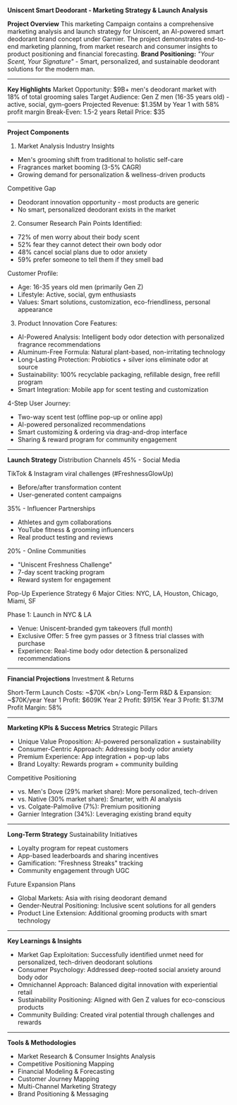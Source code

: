 **Uniscent Smart Deodorant - Marketing Strategy & Launch Analysis**

**Project Overview** <bn/>
This marketing Campaign contains a comprehensive marketing analysis and launch strategy for Uniscent, an AI-powered smart deodorant brand concept under Garnier. The project demonstrates end-to-end marketing planning, from market research and consumer insights to product positioning and financial forecasting. <bn/> 
**Brand Positioning:** _"Your Scent, Your Signature"_ - Smart, personalized, and sustainable deodorant solutions for the modern man.

----
**Key Highlights**
Market Opportunity: $9B+ men's deodorant market with 18% of total grooming sales <bn/>
Target Audience: Gen Z men (16-35 years old) - active, social, gym-goers <bn/>
Projected Revenue: $1.35M by Year 1 with 58% profit margin <bn/>
Break-Even: 1.5-2 years <bn/>
Retail Price: $35 <bn/>

---

**Project Components**
1. Market Analysis <bn/>
Industry Insights <bn/>

- Men's grooming shift from traditional to holistic self-care
- Fragrances market booming (3-5% CAGR)
- Growing demand for personalization & wellness-driven products <bn/>


Competitive Gap

- Deodorant innovation opportunity - most products are generic
- No smart, personalized deodorant exists in the market



2. Consumer Research <bn/>
Pain Points Identified: <bn/>

- 72% of men worry about their body scent
- 52% fear they cannot detect their own body odor
- 48% cancel social plans due to odor anxiety
- 59% prefer someone to tell them if they smell bad

Customer Profile: <bn/>

- Age: 16-35 years old men (primarily Gen Z)
- Lifestyle: Active, social, gym enthusiasts
- Values: Smart solutions, customization, eco-friendliness, personal appearance 

3. Product Innovation <bn/>
Core Features:

 - AI-Powered Analysis: Intelligent body odor detection with personalized fragrance recommendations  
 - Aluminum-Free Formula: Natural plant-based, non-irritating technology  
 - Long-Lasting Protection: Probiotics + silver ions eliminate odor at source  
 - Sustainability: 100% recyclable packaging, refillable design, free refill program  
 - Smart Integration: Mobile app for scent testing and customization  

4-Step User Journey: <bn/>

- Two-way scent test (offline pop-up or online app)
- AI-powered personalized recommendations
- Smart customizing & ordering via drag-and-drop interface
- Sharing & reward program for community engagement

---

**Launch Strategy** <bn/>
Distribution Channels <bn/>
45% - Social Media <bn/>

TikTok & Instagram viral challenges (#FreshnessGlowUp) <bn/>
- Before/after transformation content 
- User-generated content campaigns 

35% - Influencer Partnerships <bn/>

- Athletes and gym collaborations 
- YouTube fitness & grooming influencers
- Real product testing and reviews

20% - Online Communities

- "Uniscent Freshness Challenge"
- 7-day scent tracking program
- Reward system for engagement

Pop-Up Experience Strategy <bn/>
6 Major Cities: NYC, LA, Houston, Chicago, Miami, SF <bn/>

Phase 1: Launch in NYC & LA
- Venue: Uniscent-branded gym takeovers (full month)
- Exclusive Offer: 5 free gym passes or 3 fitness trial classes with purchase
- Experience: Real-time body odor detection & personalized recommendations

---

**Financial Projections** <bn/>
Investment & Returns <bn/>

Short-Term Launch Costs: ~$70K <bn/>
Long-Term R&D & Expansion: ~$70K/year <bn/>
Year 1 Profit: $609K <bn/>
Year 2 Profit: $915K <bn/>
Year 3 Profit: $1.37M <bn/>
Profit Margin: 58% <bn/>

---

**Marketing KPIs & Success Metrics** <bn/>
Strategic Pillars <bn/>

- Unique Value Proposition: AI-powered personalization + sustainability
- Consumer-Centric Approach: Addressing body odor anxiety
- Premium Experience: App integration + pop-up labs
- Brand Loyalty: Rewards program + community building

Competitive Positioning

- vs. Men's Dove (29% market share): More personalized, tech-driven
- vs. Native (30% market share): Smarter, with AI analysis
- vs. Colgate-Palmolive (7%): Premium positioning
- Garnier Integration (34%): Leveraging existing brand equity

---
**Long-Term Strategy** <bn/>
Sustainability Initiatives

- Loyalty program for repeat customers
- App-based leaderboards and sharing incentives
- Gamification: "Freshness Streaks" tracking
- Community engagement through UGC

Future Expansion Plans

- Global Markets: Asia with rising deodorant demand
- Gender-Neutral Positioning: Inclusive scent solutions for all genders
- Product Line Extension: Additional grooming products with smart technology

---

**Key Learnings & Insights** <bn/>
- Market Gap Exploitation: Successfully identified unmet need for personalized, tech-driven deodorant solutions
- Consumer Psychology: Addressed deep-rooted social anxiety around body odor
- Omnichannel Approach: Balanced digital innovation with experiential retail
- Sustainability Positioning: Aligned with Gen Z values for eco-conscious products
- Community Building: Created viral potential through challenges and rewards
---

**Tools & Methodologies**

- Market Research & Consumer Insights Analysis 
- Competitive Positioning Mapping
- Financial Modeling & Forecasting
- Customer Journey Mapping
- Multi-Channel Marketing Strategy
- Brand Positioning & Messaging

 




